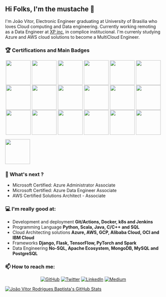 ## Hi Folks, I'm the mustache 👋

<!--
**helpthx/helpthx** is a ✨ _special_ ✨ repository because its `README.md` (this file) appears on your GitHub profile.

Here are some ideas to get you started:

- 🔭 I’m currently working on ...
- 🌱 I’m currently learning ...
- 👯 I’m looking to collaborate on ...
- 🤔 I’m looking for help with ...
- 💬 Ask me about ...
- 📫 How to reach me: ...
- 😄 Pronouns: ...
- ⚡ Fun fact: ...
-->

I'm João Vitor, Electronic Engineer graduating at University of Brasilia who loves Cloud computing and Data engineering. Currently working remoting as a Data Engineer at [XP inc](https://www.linkedin.com/company/xp-inc/), in complice institucional. I'm currenly studying Azure and AWS cloud solutions to become a MultiCloud Engineer.

### :trophy: Certifications and Main Badges
<p align="center">
<img align='center' src='https://miro.medium.com/max/800/1*T59fnCvp71WqNeuytWGorA.png' width='80"'>
<a href="https://www.credential.net/6d4384ee-b249-40a2-adea-20ca4a61fd62?key=fb909eabe7c90fa187a3fb0a363eef3e4b82b064225a091d0e8feca083984c7e#gs.a6h2v1"><img align='center' src='https://miro.medium.com/max/1200/1*T0_akZfhC_BmZNc0znAtdQ.png' width='80"'></a>
<a href="https://www.youracclaim.com/badges/5dba3428-4b50-4ef6-aa91-f95dca69d0f5"><img align='center' src='https://docs.microsoft.com/en-us/media/learn/certification/badges/microsoft-certified-fundamentals-badge.svg' width='80"'></a>
<a href="https://github.com/helpthx/alibaba-cloud-certifications/blob/master/ACA%20Cloud%20Computing%20Certification.png"><img align='center' src='https://hotmart.s3.amazonaws.com/product_contents/86999429-773b-46d4-bd17-00b2086c1575/badge_associate.png' width='80"'></a>
<a href="https://www.youracclaim.com/badges/b2728ae5-09bd-42ca-8e75-c5ea827cd63e"><img align='center' src='https://images.youracclaim.com/size/340x340/images/302f9e9a-40bc-4a2b-b51b-7fc9ba94407f/Oracle-Certification-badge_OC-Associate600X600.png' width='80"'></a>
<a href="https://www.youracclaim.com/earner/earned/badge/d23b227e-8ae3-4d67-b8c7-93db85f6ce04"><img align='center' src='https://images.youracclaim.com/size/340x340/images/302f9e9a-40bc-4a2b-b51b-7fc9ba94407f/Oracle-Certification-badge_OC-Associate600X600.png' width='80"'></a>
<a href="https://www.youracclaim.com/badges/f8b82443-3d07-4885-9d43-9a611ab1575c"><img align='center' src='https://images.youracclaim.com/size/110x110/images/640641c6-0917-430b-b319-88d5e0eeb8eb/Cloud_Native_Sec_Conf_-_Data_Security.png' width='80"'></a>
<a href="https://www.youracclaim.com/badges/34aaf519-f4c9-4730-9397-e91eb478d09f"><img align='center' src='https://images.youracclaim.com/size/110x110/images/01d39c6e-56b8-41d2-b994-fb9d4587240f/Cloud_Native_Sec_Conf_-_DevSecOps_Security.png' width='80"'></a>
<a href="https://www.youracclaim.com/badges/805208f1-20e4-4910-9884-a6436d9f2ac2"><img align='center' src='https://images.youracclaim.com/size/110x110/images/d0d5241d-ffd7-432d-963d-fc5a0dcdc51a/Cloud_Native_Sec_Conf_-_App_Security.png' width='80"'></a>
<a href="https://www.youracclaim.com/badges/9c610b61-bd47-4966-a696-b894a729c302"><img align='center' src='https://images.youracclaim.com/images/0c067956-9a64-45ee-8471-c794e3e3f57c/Data%2BScience%2Bwith%2BScala%2B-%2BPwr%2Bby%2BLightbend.png' width='80"'></a>
<a href="https://www.youracclaim.com/badges/940a59a9-2db4-46f2-ae12-97272c4eedf6"><img align='center' src='https://images.youracclaim.com/size/110x110/images/08216781-93cb-4ba1-8110-8eb3401fa8ce/Docker%2BEssentials%2B-%2BISDN.png' width='80"'></a>
<a href="https://www.youracclaim.com/badges/8d12a31c-aeb1-45de-8e56-19b9450f299c"><img align='center' src='https://images.youracclaim.com/size/110x110/images/b4e6cd62-b23f-4166-88a4-37f7f636efc4/Big%2BData%2BFound%2BLevel%2B2%2B-%2BCC%2Bv2.png' width='80"'></a>
<a href="https://www.youracclaim.com/badges/46757a43-1582-4987-9542-447b3f515592"><img align='center' src='https://images.youracclaim.com/size/110x110/images/73ac7b07-679c-4c0e-94d9-8b9dc11efe59/Applied%2BData%2BScience%2Bwith%2BPython.png' width='80"'></a>
<a href="https://www.youracclaim.com/badges/08d19b51-ee37-4b07-9145-bd5a3929bc12"><img align='center' src='https://images.youracclaim.com/size/340x340/images/b0607951-b6f7-47d0-af16-7112971ab2ef/Cloud_Core_-_Developer_Skills_Network_-_v3.png' width='80"'></a>
<a href="https://www.youracclaim.com/badges/01bdc027-8cf5-4d4b-b119-52ec262ee1da"><img align='center' src='https://images.youracclaim.com/size/110x110/images/747c6cdd-e728-446a-8e32-bbfb58fc04c7/Deep%2BLearning%2B-%2BKnowledge%2B2%2BStars.png' width='80"'></a>
<a href="https://www.youracclaim.com/badges/8522f97c-e7c4-4586-9161-c5e644d7a0a2"><img align='center' src='https://images.youracclaim.com/size/110x110/images/14b04d02-e1c3-4278-86e7-bbc9104a483f/Hadoop%2BData%2BFound%2BLevel%2B2%2B-%2BCC%2Bv2.png' width='80"'></a>
<a href="https://www.youracclaim.com/badges/7b2a7c13-13c9-4523-a340-2ca7bf7fe377"><img align='center' src='https://images.youracclaim.com/images/c8d631fd-477d-4879-bc66-340086f2e518/Hadoop%2BData%2BAccess%2BLevel%2B2%2B-%2BCC%2B-%2B2019.png' width='80"'></a>
<a href="https://www.youracclaim.com/badges/cb09310f-7459-4d1d-a27a-38026f771814"><img align='center' src='https://images.youracclaim.com/images/a4096c19-d5e8-4145-838c-88832a1503f2/Hadoop%2BAdministration%2BLevel%2B2%2B-%2BCC%2B-%2B2019.png' width='80"'></a>

<a href="https://www.youracclaim.com/badges/b3ad5d8c-706b-4415-b23a-8ba700fdabd0"><img align='center' src='https://images.youracclaim.com/size/110x110/images/051ed1ba-7b7e-43e8-9d65-4287e61fc9aa/Hadoop%2BProgramming%2BLevel%2B2%2B-%2BCC%2B-%2B2019.png' width='80"'></a>
</p>

### :dart: What's next ? 

- Microsoft Certified: Azure Administrator Associate
- Microsoft Certified: Azure Data Engineer Associate
- AWS Certified Solutions Architect - Associate


### :computer: I'm really good at:
- Development and deployment **Git/Actions, Docker, k8s and Jenkins**
- Programming Language **Python, Scala, Java, C/C++ and SQL**
- Cloud Architecting solutions **Azure, AWS, GCP, Alibaba Cloud, OCI and IBM Cloud**
- Frameworks **Django, Flask, TensorFlow, PyTorch and Spark**
- Data Engineering **No-SQL, Apache Ecosystem, MongoDB, MySQL and PostgreSQL**

### 📫 How to reach me: 
<p align="center">
	<a href="https://github.com/helpthx"><img src="https://img.shields.io/github/followers/helpthx.svg?label=GitHub&style=social" alt="GitHub"></a>
	<a href="https://twitter.com/helpyhx"><img src="https://img.shields.io/twitter/follow/helpyhx?label=Twitter&style=social" alt="Twitter"></a>
	<a href="https://www.linkedin.com/in/jo%C3%A3o-vitor-rodrigues-baptista-4a3546149/"><img src="https://img.shields.io/badge/LinkedIn--_.svg?style=social&logo=linkedin" alt="LinkedIn"></a>
  <a href="https://medium.com/@helpthx"><img src="https://img.shields.io/badge/Medium--_.svg?style=social&logo=medium" alt="Medium">
</p>

![João Vitor Rodrigues Baptista's GitHub Stats](https://github-readme-stats.vercel.app/api?username=helpthx&show_icons=true)

